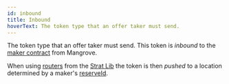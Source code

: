 ```yaml
---
id: inbound
title: Inbound
hoverText: The token type that an offer taker must send.
---
```


The token type that an offer taker must send. This token is _inbound_ to the [maker contract](/docs/developers/terms/maker-contract.md) from Mangrove. 

When using [routers](/docs/developers/terms/router.md) from the [Strat Lib](../strat-lib/README.md) the token is then _pushed_ to a location determined by a maker's [reserveId](/docs/developers/terms/reserve-id.md).
